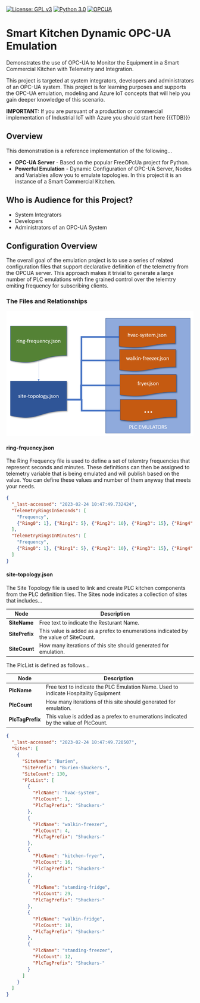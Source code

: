 [![License: GPL v3](https://img.shields.io/badge/License-GPLv3-blue.svg)](https://www.gnu.org/licenses/gpl-3.0)&nbsp;[![Python 3.0](https://img.shields.io/badge/Python-3.0-blue.svg)](https://www.python.org/)&nbsp;[![OPCUA](https://img.shields.io/badge/OPCUA-Server-orange.svg)](https://opcfoundation.org/about/opc-technologies/opc-ua/)


# Smart Kitchen Dynamic OPC-UA Emulation
Demonstrates the use of OPC-UA to Monitor the Equipment in a Smart Commercial Kitchen with Telemetry and Integration.

This project is targeted at system integrators, developers and administrators of an OPC-UA system. This project is for learning purposes and supports the OPC-UA emulation, modeling and Azure IoT concepts that will help you gain deeper knowledge of this scenario.

<b>IMPORTANT:</b> If you are pursuant of a production or commercial implementation of Industrial IoT with Azure you should start here {{{TDB}}}

## Overview
This demonstration is a reference implementation of the following...

* <b>OPC-UA Server</b> - Based on the popular FreeOPcUa project for Python.
* <b>Powerful Emulation</b> - Dynamic Configuration of OPC-UA Server, Nodes and Variables allow you to emulate topologies. In this project it is an instance of a Smart Commercial Kitchen.

## Who is Audience for this Project?
* System Integrators
* Developers
* Administrators of an OPC-UA System

## Configuration Overview
The overall goal of the emulation project is to use a series of related configuration files that support declarative definition of the telemetry from the OPCUA server. This approach makes it trivial to generate a large number of PLC emulations with fine grained control over the telemtry emiting frequency for subscribing clients.

### The Files and Relationships

<img src="./assets/config-files-relationship.png" width="750"/>


#### ring-frquency.json
The Ring Frequency file is used to define a set of telemtry frequencies that represent seconds and minutes. These definitions can then be assigned to telemetry variable that is being emulated and will publish based on the value. You can define these values and number of them anyway that meets your needs.

````json
{
  "_last-accessed": "2023-02-24 10:47:49.732424",
  "TelemetryRingsInSeconds": [
    "Frequency",
    {"Ring0": 1}, {"Ring1": 5}, {"Ring2": 10}, {"Ring3": 15}, {"Ring4": 20}, {"Ring5": 30}, {"Ring6": 40}, {"Ring7": 50}
  ],
  "TelemetryRingsInMinutes": [
    "Frequency",
    {"Ring0": 1}, {"Ring1": 5}, {"Ring2": 10}, {"Ring3": 15}, {"Ring4": 20}, {"Ring5": 30}, {"Ring6": 40}, {"Ring7": 50}
  ]
}
````

#### site-topology.json
The Site Topology file is used to link and create PLC kitchen components from the PLC definition files. The Sites node indicates a collection of sites that includes...

| Node              | Description                                                                            |
| ----------------- | -------------------------------------------------------------------------------------- |
| **SiteName**      | Free text to indicate the Resturant Name.                                              |
| **SitePrefix**    | This value is added as a prefex to enumerations indicated by the value of SiteCount.   |
| **SiteCount**     | How many iterations of this site should generated for emulation.                       |

The PlcList is defined as follows...

| Node              | Description                                                                            |
| ----------------- | -------------------------------------------------------------------------------------- |
| **PlcName**       | Free text to indicate the PLC Emulation Name. Used to indicate Hospitality Equipment   |
| **PlcCount**      | How many iterations of this site should generated for emulation.                       |
| **PlcTagPrefix**  | This value is added as a prefex to enumerations indicated by the value of PlcCount.    |


````json
{
  "_last-accessed": "2023-02-24 10:47:49.720507",
  "Sites": [
    {
      "SiteName": "Burien",
      "SitePrefix": "Burien-Shuckers-",
      "SiteCount": 130,
      "PlcList": [
        {
          "PlcName": "hvac-system",
          "PlcCount": 1,
          "PlcTagPrefix": "Shuckers-"
        },
        {
          "PlcName": "walkin-freezer",
          "PlcCount": 4,
          "PlcTagPrefix": "Shuckers-"
        },
        {
          "PlcName": "kitchen-fryer",
          "PlcCount": 16,
          "PlcTagPrefix": "Shuckers-"
        },
        {
          "PlcName": "standing-fridge",
          "PlcCount": 29,
          "PlcTagPrefix": "Shuckers-"
        },
        {
          "PlcName": "walkin-fridge",
          "PlcCount": 18,
          "PlcTagPrefix": "Shuckers-"
        },
        {
          "PlcName": "standing-freezer",
          "PlcCount": 12,
          "PlcTagPrefix": "Shuckers-"
        }
      ]
    }
  ]
}
````